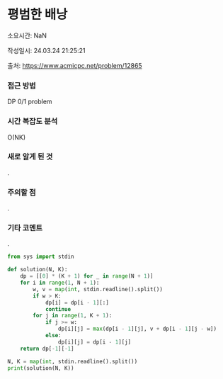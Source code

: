 # 평범한 배낭

소요시간: NaN

작성일시: 24.03.24 21:25:21

출처: https://www.acmicpc.net/problem/12865

### 접근 방법
DP 0/1 problem

### 시간 복잡도 분석
O(NK)

### 새로 알게 된 것
.

### 주의할 점
.

### 기타 코멘트
.

```python
from sys import stdin

def solution(N, K):
    dp = [[0] * (K + 1) for _ in range(N + 1)]
    for i in range(1, N + 1):
        w, v = map(int, stdin.readline().split())
        if w > K:
            dp[i] = dp[i - 1][:]
            continue
        for j in range(1, K + 1):
            if j >= w:
                dp[i][j] = max(dp[i - 1][j], v + dp[i - 1][j - w])
            else:
                dp[i][j] = dp[i - 1][j]
    return dp[-1][-1]

N, K = map(int, stdin.readline().split())
print(solution(N, K))
```
